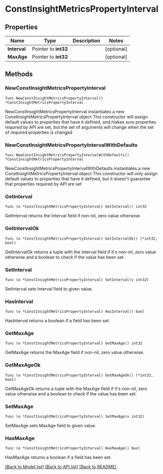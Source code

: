 # ConstInsightMetricsPropertyInterval

## Properties

Name | Type | Description | Notes
------------ | ------------- | ------------- | -------------
**Interval** | Pointer to **int32** |  | [optional] 
**MaxAge** | Pointer to **int32** |  | [optional] 

## Methods

### NewConstInsightMetricsPropertyInterval

`func NewConstInsightMetricsPropertyInterval() *ConstInsightMetricsPropertyInterval`

NewConstInsightMetricsPropertyInterval instantiates a new ConstInsightMetricsPropertyInterval object
This constructor will assign default values to properties that have it defined,
and makes sure properties required by API are set, but the set of arguments
will change when the set of required properties is changed

### NewConstInsightMetricsPropertyIntervalWithDefaults

`func NewConstInsightMetricsPropertyIntervalWithDefaults() *ConstInsightMetricsPropertyInterval`

NewConstInsightMetricsPropertyIntervalWithDefaults instantiates a new ConstInsightMetricsPropertyInterval object
This constructor will only assign default values to properties that have it defined,
but it doesn't guarantee that properties required by API are set

### GetInterval

`func (o *ConstInsightMetricsPropertyInterval) GetInterval() int32`

GetInterval returns the Interval field if non-nil, zero value otherwise.

### GetIntervalOk

`func (o *ConstInsightMetricsPropertyInterval) GetIntervalOk() (*int32, bool)`

GetIntervalOk returns a tuple with the Interval field if it's non-nil, zero value otherwise
and a boolean to check if the value has been set.

### SetInterval

`func (o *ConstInsightMetricsPropertyInterval) SetInterval(v int32)`

SetInterval sets Interval field to given value.

### HasInterval

`func (o *ConstInsightMetricsPropertyInterval) HasInterval() bool`

HasInterval returns a boolean if a field has been set.

### GetMaxAge

`func (o *ConstInsightMetricsPropertyInterval) GetMaxAge() int32`

GetMaxAge returns the MaxAge field if non-nil, zero value otherwise.

### GetMaxAgeOk

`func (o *ConstInsightMetricsPropertyInterval) GetMaxAgeOk() (*int32, bool)`

GetMaxAgeOk returns a tuple with the MaxAge field if it's non-nil, zero value otherwise
and a boolean to check if the value has been set.

### SetMaxAge

`func (o *ConstInsightMetricsPropertyInterval) SetMaxAge(v int32)`

SetMaxAge sets MaxAge field to given value.

### HasMaxAge

`func (o *ConstInsightMetricsPropertyInterval) HasMaxAge() bool`

HasMaxAge returns a boolean if a field has been set.


[[Back to Model list]](../README.md#documentation-for-models) [[Back to API list]](../README.md#documentation-for-api-endpoints) [[Back to README]](../README.md)



